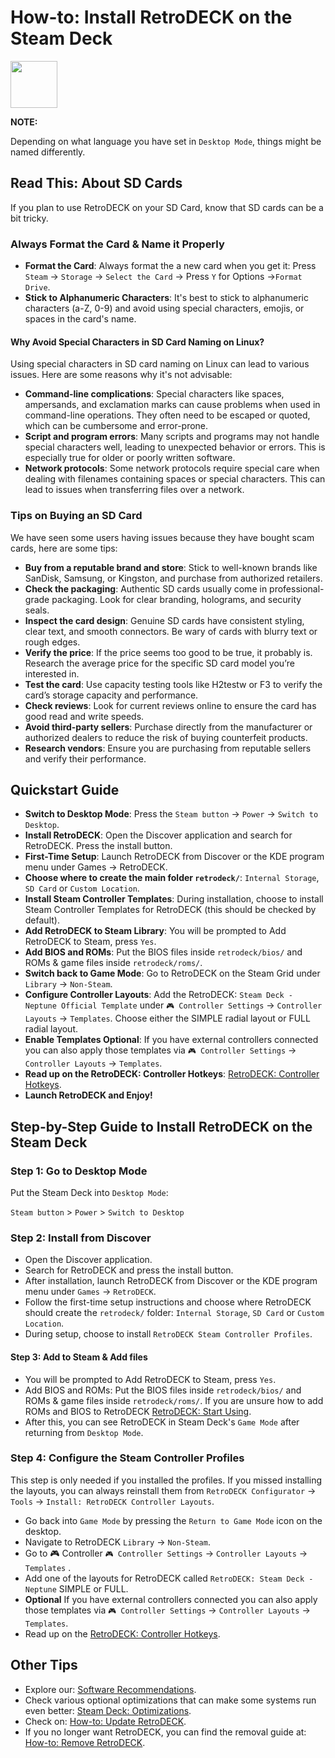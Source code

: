 # How-to: Install RetroDECK on the Steam Deck

<img src="../../../wiki_icons/pixelitos/steam.png" width="75">

**NOTE:** 

Depending on what language you have set in `Desktop Mode`, things might be named differently.

## Read This: About SD Cards

If you plan to use RetroDECK on your SD Card, know that SD cards can be a bit tricky.

### Always Format the Card & Name it Properly

- **Format the Card**: Always format the a new card when you get it: Press `Steam` -> `Storage` -> `Select the Card` -> Press `Y` for Options ->`Format Drive`.
- **Stick to Alphanumeric Characters**: It's best to stick to alphanumeric characters (a-Z, 0-9) and avoid using special characters, emojis, or spaces in the card's name.

#### Why Avoid Special Characters in SD Card Naming on Linux?

Using special characters in SD card naming on Linux can lead to various issues. Here are some reasons why it's not advisable:

- **Command-line complications**: Special characters like spaces, ampersands, and exclamation marks can cause problems when used in command-line operations. They often need to be escaped or quoted, which can be cumbersome and error-prone.
- **Script and program errors**: Many scripts and programs may not handle special characters well, leading to unexpected behavior or errors. This is especially true for older or poorly written software.
- **Network protocols**: Some network protocols require special care when dealing with filenames containing spaces or special characters. This can lead to issues when transferring files over a network.

### Tips on Buying an SD Card

We have seen some users having issues because they have bought scam cards, here are some tips:

- **Buy from a reputable brand and store**: Stick to well-known brands like SanDisk, Samsung, or Kingston, and purchase from authorized retailers.
- **Check the packaging**: Authentic SD cards usually come in professional-grade packaging. Look for clear branding, holograms, and security seals.
- **Inspect the card design**: Genuine SD cards have consistent styling, clear text, and smooth connectors. Be wary of cards with blurry text or rough edges.
- **Verify the price**: If the price seems too good to be true, it probably is. Research the average price for the specific SD card model you’re interested in.
- **Test the card**: Use capacity testing tools like H2testw or F3 to verify the card’s storage capacity and performance.
- **Check reviews**: Look for current reviews online to ensure the card has good read and write speeds.
- **Avoid third-party sellers**: Purchase directly from the manufacturer or authorized dealers to reduce the risk of buying counterfeit products.
- **Research vendors**: Ensure you are purchasing from reputable sellers and verify their performance.

## Quickstart Guide

- **Switch to Desktop Mode**: Press the `Steam button` -> `Power` -> `Switch to Desktop`.
- **Install RetroDECK**: Open the Discover application and search for RetroDECK. Press the install button.
- **First-Time Setup**: Launch RetroDECK from Discover or the KDE program menu under Games -> RetroDECK.
- **Choose where to create the main folder `retrodeck/`**: `Internal Storage`, `SD Card` or `Custom Location`.
- **Install Steam Controller Templates**: During installation, choose to install Steam Controller Templates for RetroDECK (this should be checked by default).
- **Add RetroDECK to Steam Library**: You will be prompted to Add RetroDECK to Steam, press `Yes`.
- **Add BIOS and ROMs**: Put the BIOS files inside `retrodeck/bios/` and ROMs & game files inside `retrodeck/roms/`.
- **Switch back to Game Mode**: Go to RetroDECK on the Steam Grid under `Library` -> `Non-Steam`.
- **Configure Controller Layouts**: Add the RetroDECK: `Steam Deck - Neptune Official Template` under `🎮 Controller Settings` -> `Controller Layouts` -> `Templates`. Choose either the SIMPLE radial layout or FULL radial layout.
- **Enable Templates Optional**: If you have external controllers connected you can also apply those templates via `🎮 Controller Settings` -> `Controller Layouts` -> `Templates`.
- **Read up on the RetroDECK: Controller Hotkeys**:  [RetroDECK: Controller Hotkeys](../../wiki_rd_controls/hotkeys-retrodeck.md).
- **Launch RetroDECK and Enjoy!**

## Step-by-Step Guide to Install RetroDECK on the Steam Deck

### Step 1: Go to Desktop Mode

Put the Steam Deck into `Desktop Mode`:

`Steam button` > `Power` > `Switch to Desktop`

### Step 2: Install from Discover

- Open the Discover application.
- Search for RetroDECK and press the install button.
- After installation, launch RetroDECK from Discover or the KDE program menu under `Games` -> `RetroDECK`.
- Follow the first-time setup instructions and choose where RetroDECK should create the `retrodeck/` folder: `Internal Storage`, `SD Card` or `Custom Location`.
- During setup, choose to install `RetroDECK Steam Controller Profiles`.

#### Step 3: Add to Steam & Add files

- You will be prompted to Add RetroDECK to Steam, press `Yes`. 
- Add BIOS and ROMs: Put the BIOS files inside `retrodeck/bios/` and ROMs & game files inside `retrodeck/roms/`. If you are unsure how to add ROMs and BIOS to RetroDECK [RetroDECK: Start Using](../../wiki_general/retrodeck-start.md).
- After this, you can see RetroDECK in Steam Deck's `Game Mode` after returning from `Desktop Mode`.

### Step 4: Configure the Steam Controller Profiles

This step is only needed if you installed the profiles. If you missed installing the layouts, you can always reinstall them from `RetroDECK Configurator` -> `Tools` -> `Install: RetroDECK Controller Layouts`.

- Go back into `Game Mode` by pressing the `Return to Game Mode` icon on the desktop.
- Navigate to RetroDECK `Library` -> `Non-Steam`.
- Go to 🎮 Controller `🎮 Controller Settings` -> `Controller Layouts` -> `Templates` .
- Add one of the layouts for RetroDECK called `RetroDECK: Steam Deck - Neptune` SIMPLE or FULL.
- **Optional** If you have external controllers connected you can also apply those templates via `🎮 Controller Settings` -> `Controller Layouts` -> `Templates`.
- Read up on the [RetroDECK: Controller Hotkeys](../../wiki_rd_controls/hotkeys-retrodeck.md).

## Other Tips

- Explore our: [Software Recommendations](../../wiki_management/software-recommendations.md).
- Check various optional optimizations that can make some systems run even better: [Steam Deck: Optimizations](../../wiki_devices/steamdeck/steamdeck-optimize.md).
- Check on: [How-to: Update RetroDECK](../../wiki_management/retrodeck-update.md). 
- If you no longer want RetroDECK, you can find the removal guide at: [How-to: Remove RetroDECK](../../wiki_management/retrodeck-remove.md). 
